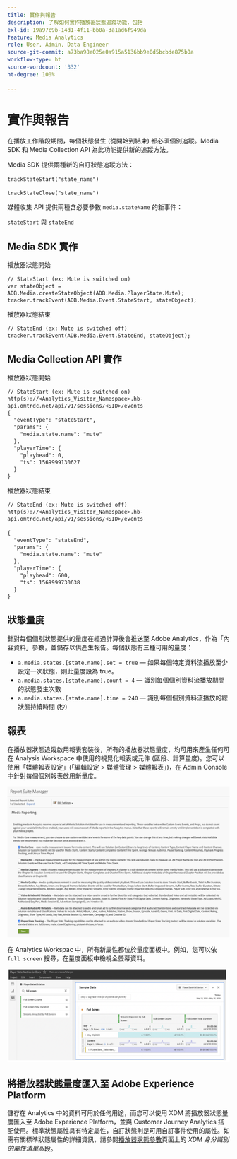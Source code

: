 ```yaml
---
title: 實作與報告
description: 了解如何實作播放器狀態追蹤功能，包括
exl-id: 19a97c9b-14d1-4f11-bb0a-3a1ad6f949da
feature: Media Analytics
role: User, Admin, Data Engineer
source-git-commit: a73ba98e025e0a915a5136bb9e0d5bcbde875b0a
workflow-type: ht
source-wordcount: '332'
ht-degree: 100%

---
```


# 實作與報告

在播放工作階段期間，每個狀態發生 (從開始到結束) 都必須個別追蹤。Media SDK 和 Media Collection API 為此功能提供新的追蹤方法。

Media SDK 提供兩種新的自訂狀態追蹤方法：

`trackStateStart("state_name")`

`trackStateClose("state_name")`


媒體收集 API 提供兩種含必要參數 `media.stateName` 的新事件：

`stateStart` 與 `stateEnd`

## Media SDK 實作

播放器狀態開始

```
// StateStart (ex: Mute is switched on)
var stateObject = ADB.Media.createStateObject(ADB.Media.PlayerState.Mute);
tracker.trackEvent(ADB.Media.Event.StateStart, stateObject);
```

播放器狀態結束

```
// StateEnd (ex: Mute is switched off)
tracker.trackEvent(ADB.Media.Event.StateEnd, stateObject);
```


## Media Collection API 實作

播放器狀態開始

```
// StateStart (ex: Mute is switched on)
http(s)://<Analytics_Visitor_Namespace>.hb-api.omtrdc.net/api/v1/sessions/<SID>/events
{
  "eventType": "stateStart",
  "params": {
    "media.state.name": "mute"
  },
  "playerTime": {
    "playhead": 0,
    "ts": 1569999130627
  }
}
```

播放器狀態結束

```
// StateEnd (ex: Mute is switched off)
http(s)://<Analytics_Visitor_Namespace>.hb-api.omtrdc.net/api/v1/sessions/<SID>/events

{
  "eventType": "stateEnd",
  "params": {
    "media.state.name": "mute"
  },
  "playerTime": {
    "playhead": 600,
    "ts": 1569999730638
  }
}
```

## 狀態量度

針對每個個別狀態提供的量度在經過計算後會推送至 Adobe Analytics，作為「內容資料」參數，並儲存以供產生報告。每個狀態有三種可用的量度：

* `a.media.states.[state.name].set = true` — 如果每個特定資料流播放至少設定一次狀態，則此量度設為 true。
* `a.media.states.[state.name].count = 4` — 識別每個個別資料流播放期間的狀態發生次數
* `a.media.states.[state.name].time = 240` — 識別每個個別資料流播放的總狀態持續時間 (秒)

## 報表

在播放器狀態追蹤啟用報表套裝後，所有的播放器狀態量度，均可用來產生任何可在 Analysis Workspace 中使用的視覺化報表或元件 (區段、計算量度)。您可以使用「媒體報表設定」(「編輯設定 > 媒體管理 > 媒體報表」)，在 Admin Console 中針對每個個別報表啟用新量度。

![](assets/report-setup.png)

在 Analytics Workspac 中，所有新屬性都位於量度面板中。例如，您可以依 `full screen` 搜尋，在量度面板中檢視全螢幕資料。

![](assets/full-screen-report.png)

## 將播放器狀態量度匯入至 Adobe Experience Platform

儲存在 Analytics 中的資料可用於任何用途，而您可以使用 XDM 將播放器狀態量度匯入至 Adobe Experience Platform，並與 Customer Journey Analytics 搭配使用。標準狀態屬性具有特定屬性，自訂狀態則是可用自訂事件使用的屬性。如需有關標準狀態屬性的詳細資訊，請參閱[播放器狀態參數](/help/implementation/variables/player-state-parameters.md)頁面上的 *XDM 身分識別的屬性清單*&#x200B;區段。
